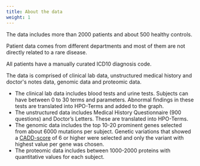 ```yaml
---
title: About the data
weight: 1
---
```

The data includes more than 2000 patients and about 500 healthy controls.​

Patient data comes from different departments and most of them are not directly related to a rare disease. ​

All patients have a manually curated ICD10 diagnosis code.​

The data is comprised of clinical lab data, unstructured medical history and doctor's notes data, genomic data and proteomic data.​

- The clinical lab data includes blood tests and urine tests. Subjects can have between 0 to 30 terms and parameters. Abnormal findings in these tests are translated into HPO-Terms and added to the graph.​
- The unstructured data includes Medical History Questionnaire (900 questions) and Doctor’s Letters. These are translated into HPO-Terms.​
- The genomic data includes the top 10-20 prominent genes selected from about 6000 mutations per subject. Genetic variations that showed a <a href="../useful-background-knowledge/cadd" class="link-underline-primary">CADD-score</a> of 6 or higher were selected and only the variant with highest value per gene was chosen.​
- The proteomic data includes between 1000-2000 proteins with quantitative values for each subject.​

​